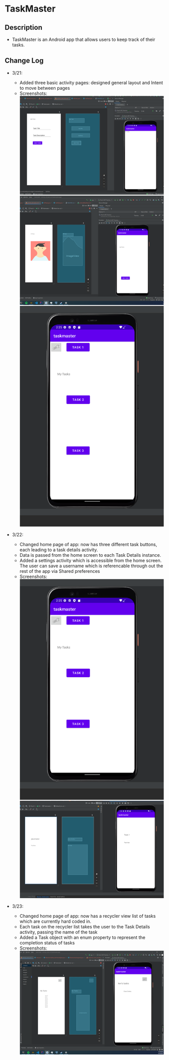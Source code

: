 # TaskMaster

## Description
- TaskMaster is an Android app that allows users to keep track of their tasks.

## Change Log
- 3/21:
    - Added three basic activity pages: designed general layout and Intent to move between pages
    - Screenshots:
      ![image](screenshots/Screenshot1.png)
      ![image](screenshots/Screenshot2.png)
      ![image](screenshots/Screenshot3.png)
      
- 3/22: 
    - Changed home page of app: now has three different task buttons, each leading to a task details activity. 
    - Data is passed from the home screen to each Task Details instance.
    - Added a settings activity which is accessible from the home screen. The user can save a username which is referencable through out the rest of the app via Shared preferences
    - Screenshots:
      ![New home screen](screenshots/Screenshot3.png)
      ![Task Details page](screenshots/Screenshot4.png)
      
- 3/23: 
    - Changed home page of app: now has a recycler view list of tasks which are currently hard coded in.
    - Each task on the recycler list takes the user to the Task Details activity, passing the name of the task
    - Added a Task object with an enum property to represent the completion status of tasks
    - Screenshots:
     ![New Home screen](screenshots/Screenshot5.png)
